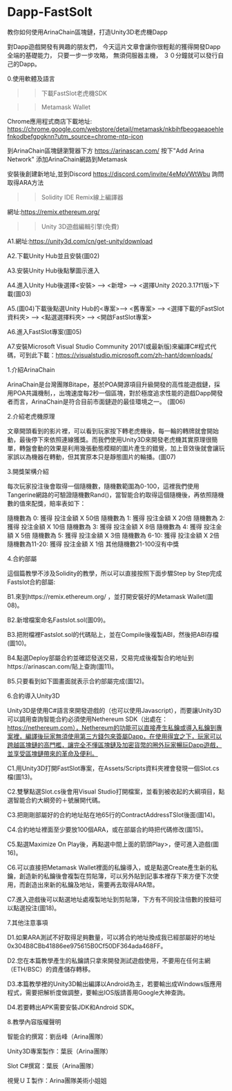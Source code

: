 # Dapp-FastSolt
教你如何使用ArinaChain區塊鏈，打造Unity3D老虎機Dapp

對Dapp遊戲開發有興趣的朋友們，
今天這片文章會讓你很輕鬆的獲得開發Dapp全端的基礎能力，
只要一步一步攻略，
無須伺服器主機，
３０分鐘就可以發行自己的Dapp。


0.使用軟體及語言
>>下載FastSlot老虎機SDK

>>Metamask Wallet

Chrome應用程式商店下載地址:
https://chrome.google.com/webstore/detail/metamask/nkbihfbeogaeaoehlefnkodbefgpgknn?utm_source=chrome-ntp-icon


到ArinaChain區塊鏈瀏覽器下方
https://arinascan.com/
按下"Add Arina Network"
添加ArinaChain網路到Metamask


安裝後創建新地址,並到Discord
https://discord.com/invite/4eMpVWtWbu
詢問取得ARA方法

>>Solidity IDE Remix線上編譯器

網址:https://remix.ethereum.org/


>>Unity 3D遊戲編輯引擎(免費)

A1.網址:https://unity3d.com/cn/get-unity/download

A2.下載Unity Hub並且安裝(圖02)

A3.安裝Unity Hub後點擊圖示進入

A4.進入Unity Hub後選擇<安裝> --> <新增> --> <選擇Unity 2020.3.17f1版>下載(圖03)

A5.(圖04)下載後點選Unity Hub的<專案>--> <舊專案> --> <選擇下載的FastSlot資料夾> --> <點選選擇料夾> --> <開啟FastSlot專案> 

A6.進入FastSlot專案(圖05)

A7.安裝Microsoft Visual Studio Community 2017(或最新版)來編譯C#程式代碼，可到此下載：https://visualstudio.microsoft.com/zh-hant/downloads/



1.介紹ArinaChain

ArinaChain是台灣團隊Bitape，基於POA開源項目升級開發的高性能遊戲鏈，採用POA共識機制，，出塊速度每2秒一個區塊，對於極度追求性能的遊戲Dapp開發者而言，ArinaChain是符合目前市面鏈遊的最佳環境之一。
(圖06)


2.介紹老虎機原理

文章開頭看到的影片裡，可以看到玩家按下轉老虎機後，每一輪的轉牌就會開始動，最後停下來依照連線獲獎。而我們使用Unity3D來開發老虎機其實原理很簡單，轉盤會動的效果是利用幾張動態模糊的圖片產生的錯覺，加上音效後就會讓玩家誤以為機器在轉動，但其實原本只是靜態圖片的輪播。(圖07)


3.開獎架構介紹

每次玩家投注後會取得一個隨機數，隨機數範圍為0-100，這裡我們使用Tangerine網路的可驗證隨機數Rand()，當智能合約取得這個隨機後，再依照隨機數的值來配獎，賠率表如下：

隨機數為 0:    獲得 投注金額 X  50倍
隨機數為 1:    獲得 投注金額 X  20倍
隨機數為 2:    獲得 投注金額 X  10倍
隨機數為 3:    獲得 投注金額 X   8倍
隨機數為 4:    獲得 投注金額 X   5倍
隨機數為 5:    獲得 投注金額 X   3倍
隨機數為 6-10: 獲得 投注金額 X   2倍
隨機數為11-20: 獲得 投注金額 X   1倍
其他隨機數21-100沒有中獎



4.合約部屬

這個篇教學不涉及Solidity的教學，所以可以直接按照下面步驟Step by Step完成Fastslot合約部屬:

B1.來到https://remix.ethereum.org/ ，並打開安裝好的Metamask Wallet(圖08)。

B2.新增檔案命名Fastslot.sol(圖09)。

B3.把附檔裡Fastslot.sol的代碼貼上，並在Compile後複製ABI，然後把ABI存檔(圖10)。

B4.點選Deploy部屬合約並確認發送交易，交易完成後複製合約地址到https://arinascan.com/貼上查詢(圖11)。

B5.只要看到如下圖畫面就表示合約部屬完成(圖12)。


6.合約導入Unity3D

Unity3D是使用C#語言來開發遊戲的（也可以使用Javascript），而要讓Unity3D可以調用查詢智能合約必須使用Nethereum SDK（出處在：https://nethereum.com），Nethereum的功能可以直接產生私鑰或導入私鑰到專案裡，編譯後玩家無須使用第三方錢包來簽屬Dapp，在使用得宜之下，玩家可以跨越區塊鏈的高門檻，讓完全不懂區塊鏈及加密貨幣的圈外玩家暢玩Dapp遊戲，並享受區塊鏈帶來的革命及便利。


C1.用Unity3D打開FastSlot專案，在Assets/Scripts資料夾裡會發現一個Slot.cs檔(圖13)。

C2.雙擊點選Slot.cs後會用Visual Studio打開檔案，並看到被收起的大綱項目，點選智能合約大綱旁的＋號展開代碼。

C3.把剛剛部屬好的合約地址貼在地65行的ContractAddressTSlot後面(圖14)。

C4.合約地址裡面至少要放100個ARA，或在部屬合約時把代碼修改(圖15)。

C5.點選Maximize On Play後，再點選中間上面的箭頭Play>，便可進入遊戲(圖16)。

C6.可以直接把Metamask Wallet裡面的私鑰導入，或是點選Create產生新的私鑰，創造新的私鑰後會複製在剪貼簿，可以另外貼到記事本裡存下來方便下次使用，而創造出來新的私鑰及地址，需要再去取得ARA幣。

C7.進入遊戲後可以點選地址處複製地址到剪貼簿，下方有不同投注倍數的按鈕可以點選投注(圖18)。


7.其他注意事項

D1.如果ARA測試不好取得足夠數量，可以將合約地址換成我已經部屬好的地址0x304B8CBb41886ee975615B0Cf50DF364ada468FF。

D2.您在本篇教學產生的私鑰請只拿來開發測試遊戲使用，不要用在任何主網（ETH/BSC）的資產儲存轉移。

D3.本篇教學裡的Unity3D輸出編譯以Android為主，若要輸出成Windows版應用程式，需要把解析度做調整，要輸出IOS版請善用Google大神查詢。

D4.若要轉出APK需要安裝JDK和Android SDK。


8.教學內容版權聲明

智能合約撰寫：劉岳峰（Arina團隊）

Unity3D專案製作：葉辰（Arina團隊）

Slot C#撰寫：葉辰（Arina團隊）

視覺ＵＩ製作：Arina團隊美術小姐姐

